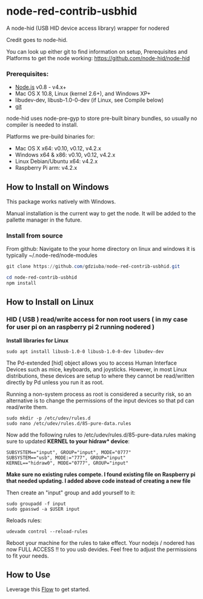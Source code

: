 # node-red-contrib-usbhid

A node-hid (USB HID device access library) wrapper for nodered

Credit goes to node-hid. 

You can look up either git to find information on setup, Prerequisites and Platforms to get the node working:
https://github.com/node-hid/node-hid


### Prerequisites:

* [Node.js](https://nodejs.org/) v0.8 - v4.x+
* Mac OS X 10.8, Linux (kernel 2.6+), and Windows XP+
* libudev-dev, libusb-1.0-0-dev (if Linux, see Compile below)
* [git](https://git-scm.com/)

node-hid uses node-pre-gyp to store pre-built binary bundles, so usually no compiler is needed to install.

Platforms we pre-build binaries for:
- Mac OS X x64: v0.10, v0.12, v4.2.x
- Windows x64 & x86: v0.10, v0.12, v4.2.x
- Linux Debian/Ubuntu x64: v4.2.x
- Raspberry Pi arm: v4.2.x

## How to Install on Windows

This package works natively with Windows.

Manual installation is the current way to get the node.  It will be added to the pallette manager in the future.

### Install from source
From github:
Navigate to the your home directory on linux and windows it is typically ~/.node-red/node-modules
```powershell
git clone https://github.com/gdziuba/node-red-contrib-usbhid.git
```
```powershell
cd node-red-contrib-usbhid
npm install
```

## How to Install on Linux

### HID ( USB ) read/write access for non root users ( in my case for user pi on an raspberry pi 2 running nodered )

**Install libraries for Linux**

```sudo apt install libusb-1.0-0 libusb-1.0-0-dev libudev-dev```

The Pd-extended [hid] object allows you to access Human Interface Devices such as mice, keyboards, and joysticks. However, in most Linux distributions, these devices are setup to where they cannot be read/written directly by Pd unless you run it as root.

Running a non-system process as root is considered a security risk, so an alternative is to change the permissions of the input devices so that pd can read/write them.

```
sudo mkdir -p /etc/udev/rules.d
sudo nano /etc/udev/rules.d/85-pure-data.rules
```
Now add the following rules to /etc/udev/rules.d/85-pure-data.rules making sure to updated **KERNEL to your hidraw\* device**:

```
SUBSYSTEM=="input", GROUP="input", MODE="0777"
SUBSYSTEM=="usb", MODE:="777", GROUP="input"
KERNEL=="hidraw0", MODE="0777", GROUP="input"
```
**Make sure no existing rules compete.  I found existing file on Raspberry pi that needed updating.  I added above code instead of creating a new file**

Then create an "input" group and add yourself to it:

```
sudo groupadd -f input
sudo gpasswd -a $USER input
```

Reloads rules:
```
udevadm control --reload-rules
```

Reboot your machine for the rules to take effect.
Your nodejs / nodered has now FULL ACCESS !! to you usb devides. Feel free to adjust the permissions to fit your needs.


## How to Use

Leverage this [Flow](https://flows.nodered.org/flow/3e08565bc0e024e81325dc028c5da792) to get started.

